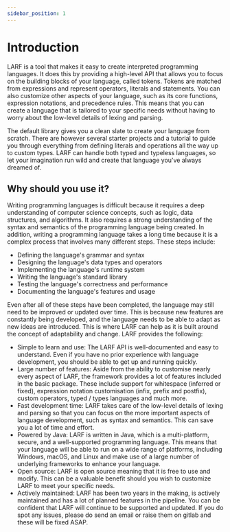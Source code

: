 ```yaml
---
sidebar_position: 1
---
```


# Introduction
LARF is a tool that makes it easy to create interpreted programming languages. It does this by providing a high-level
API that allows you to focus on the building blocks of your language, called tokens. Tokens are matched from expressions
and represent operators, literals and statements. You can also customize other aspects of your language, such as its
core functions, expression notations, and precedence rules. This means that you can create a language that is tailored
to your specific needs without having to worry about the low-level details of lexing and parsing.

The default library gives you a clean slate to create your language from scratch. There are however several starter
projects and a tutorial to guide you through everything from defining literals and operations all the way up to custom
types. LARF can handle both typed and typeless languages, so let your imagination run wild and create that language
you've always dreamed of.

## Why should you use it?
Writing programming languages is difficult because it requires a deep understanding of computer science concepts,
such as logic, data structures, and algorithms. It also requires a strong understanding of the syntax and semantics of
the programming language being created. In addition, writing a programming language takes a long time because it is a
complex process that involves many different steps. These steps include:

- Defining the language's grammar and syntax
- Designing the language's data types and operators
- Implementing the language's runtime system
- Writing the language's standard library
- Testing the language's correctness and performance
- Documenting the language's features and usage

Even after all of these steps have been completed, the language may still need to be improved or updated over time.
This is because new features are constantly being developed, and the language needs to be able to adapt as new ideas 
are introduced. This is where LARF can help as it is built around the concept of adaptability and change. LARF 
provides the following:

- Simple to learn and use: The LARF API is well-documented and easy to understand. Even if you have no prior experience
  with language development, you should be able to get up and running quickly.
- Large number of features: Aside from the ability to customise nearly every aspect of LARF, the framework provides
  a lot of features included in the basic package. These include support for whitespace (inferred or fixed), expression 
  notation customisation (infix, prefix and postfix), custom operators, typed / types languages and much more.
- Fast development time: LARF takes care of the low-level details of lexing and parsing so that you can focus on the
  more important aspects of language development, such as syntax and semantics. This can save you a lot of time and effort.
- Powered by Java: LARF is written in Java, which is a multi-platform, secure, and a well-supported programming language.
  This means that your language will be able to run on a wide range of platforms, including Windows, macOS, and Linux and
  make use of a large number of underlying frameworks to enhance your language.
- Open source: LARF is open source meaning that it is free to use and modify. This can be a valuable benefit should you
  wish to customize LARF to meet your specific needs.
- Actively maintained: LARF has been two years in the making, is actively maintained and has a lot of planned features
  in the pipeline. You can be confident that LARF will continue to be supported and updated. If you do spot any issues,
  please do send an email or raise them on gitlab and these will be fixed ASAP.